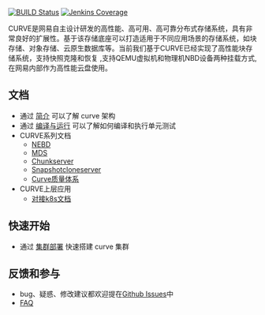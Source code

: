 [![BUILD Status](https://img.shields.io/jenkins/build?jobUrl=http%3A%2F%2F59.111.93.165%3A8080%2Fjob%2Fcurve_multijob%2F)](http://59.111.93.165:8080/job/curve_multijob/lastBuild)
[![Jenkins Coverage](https://img.shields.io/jenkins/coverage/cobertura?jobUrl=http%3A%2F%2F59.111.93.165%3A8080%2Fjob%2Fcurve_multijob%2F)](http://59.111.93.165:8080/job/curve_multijob/HTML_20Report/)

CURVE是网易自主设计研发的高性能、高可用、高可靠分布式存储系统，具有非常良好的扩展性。基于该存储底座可以打造适用于不同应用场景的存储系统，如块存储、对象存储、云原生数据库等。当前我们基于CURVE已经实现了高性能块存储系统，支持快照克隆和恢复 ,支持QEMU虚拟机和物理机NBD设备两种挂载方式, 在网易内部作为高性能云盘使用。

## 文档

- 通过 [简介](https://opencurve.github.io/) 可以了解 curve 架构
- 通过 [编译与运行](docs/cn/build_and_run.md) 可以了解如何编译和执行单元测试
- CURVE系列文档
  - [NEBD](docs/cn/nebd.md)
  - [MDS](docs/cn/mds.md)
  - [Chunkserver](docs/cn/chunkserver_design.md)
  - [Snapshotcloneserver](docs/cn/snapshotcloneserver.md)
  - [Curve质量体系](docs/cn/quality.md)
- CURVE上层应用
  - [对接k8s文档](docs/cn/k8s_csi_interface.md)

## 快速开始

- 通过 [集群部署](docs/cn/deploy.md) 快速搭建 curve 集群

## 反馈和参与

- bug、疑惑、修改建议都欢迎提在[Github Issues](https://github.com/opencurve/curve/issues)中
- [FAQ](https://github.com/opencurve/curve/wiki/CURVE-FAQ)
